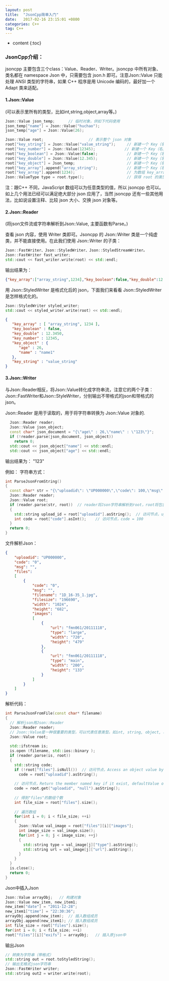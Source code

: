 ```yaml
---
layout: post
title:  "JsonCpp简单入门"
date:   2017-02-16 23:15:01 +0800
categories: C++
tag: C++
---
```


* content
{:toc}



###  JsonCpp介绍：

jsoncpp 主要包含三个class：Value、Reader、Writer。jsoncpp 中所有对象、类名都在 namespace Json 中，只需要包含 json.h 即可。注意Json::Value 只能处理 ANSI 类型的字符串，如果 C++ 程序是用 Unicode 编码的，最好加一个 Adapt 类来适配。


####  1.Json::Value 


   (可以表示里所有的类型，比如int,string,object,array等。)

```cpp
Json::Value json_temp;      // 临时对象，供如下代码使用
json_temp["name"] = Json::Value("huchao");
json_temp["age"] = Json::Value(26);

Json::Value root;                    // 表示整个 json 对象
root["key_string"] = Json::Value("value_string");     // 新建一个 Key（名为：key_string），赋予字符串值："value_string"。
root["key_number"] = Json::Value(12345);             // 新建一个 Key（名为：key_number），赋予数值：12345。
root["key_boolean"] = Json::Value(false);             // 新建一个 Key（名为：key_boolean），赋予bool值：false。
root["key_double"] = Json::Value(12.345);             // 新建一个 Key（名为：key_double），赋予 double 值：12.345。
root["key_object"] = Json_temp;                       // 新建一个 Key（名为：key_object），赋予 json::Value 对象值。
root["key_array"].append("array_string");             // 新建一个 Key（名为：key_array），类型为数组，对第一个元素赋值为字符串："array_string"。
root["key_array"].append(1234);                       // 为数组 key_array 赋值，对第二个元素赋值为：1234。
Json::ValueType type = root.type();                   // 获得 root 的类型，此处为 objectValue 类型。
```

注：跟C++ 不同，JavaScript 数组可以为任意类型的值，所以 jsoncpp 也可以。
如上几个用法已经可以满足绝大部分 json 应用了，当然 jsoncpp 还有一些其他用法，比如说设置注释、比较 json 大小、交换 json 对象等。



####  2.Json::Reader



(将json文件流或字符串解析到Json::Value, 主要函数有Parse。)

查看 json 内容，使用 Writer 类即可。Jsoncpp 的 Json::Writer 类是一个纯虚类，并不能直接使用。在此我们使用 Json::Writer 的子类：

```cpp
Json::FastWriter、Json::StyledWriter、Json::StyledStreamWriter。
Json::FastWriter fast_writer;
std::cout << fast_writer.write(root) << std::endl;
```

输出结果为：

```Json
{"key_array":["array_string",1234],"key_boolean":false,"key_double":12.3450,"key_number":12345,"key_object":{"age":26,"name":"name1"},"key_string":"value_string"}
```

用 Json::StyledWriter 是格式化后的 json，下面我们来看看 Json::StyledWriter 是怎样格式化的。

```cpp
Json::StyledWriter styled_writer;
std::cout << styled_writer.write(root) << std::endl;
```

```json
{
   "key_array" : [ "array_string", 1234 ],
   "key_boolean" : false,
   "key_double" : 12.3450,
   "key_number" : 12345,
   "key_object" : {
      "age" : 26,
      "name" : "name1"
   },
   "key_string" : "value_string"
}

```


####  3.Json::Writer    


与Json::Reader相反，将Json::Value转化成字符串流，注意它的两个子类：Json::FastWriter和Json::StyleWriter，分别输出不带格式的json和带格式的json。

Json::Reader 是用于读取的，用于将字符串转换为 Json::Value 对象的.

```cpp
  Json::Reader reader;
  Json::Value json_object;
  const char* json_document = "{\"age\" : 26,\"name\" : \"123\"}";
  if (!reader.parse(json_document, json_object))
    return 0;
  std::cout << json_object["name"] << std::endl;
  std::cout << json_object["age"] << std::endl;
```

输出结果为：
"123"

例如：
字符串方式：

```cpp
int ParseJsonFromString()    
{    
  const char* str = "{\"uploadid\": \"UP000000\",\"code\": 100,\"msg\":\"\",\"files\": \"\"}";
  Json::Reader reader;
  Json::Value root;   
  if (reader.parse(str, root))  // reader将Json字符串解析到root，root将包含Json里所有子元素      
  {    
    std::string upload_id = root["uploadid"].asString();  // 访问节点，upload_id = "UP000000"      
    int code = root["code"].asInt();    // 访问节点，code = 100      
  }    
  return 0;    
}  
```


文件解析Json：

```json
{    
    "uploadid": "UP000000",    
    "code": "0",    
    "msg": "",    
    "files":    
    [    
        {    
            "code": "0",    
            "msg": "",    
            "filename": "1D_16-35_1.jpg",    
            "filesize": "196690",    
            "width": "1024",    
            "height": "682",    
            "images":    
            [    
                {    
                    "url": "fmn061/20111118",    
                    "type": "large",    
                    "width": "720",    
                    "height": "479"    
                },    
                {    
                    "url": "fmn061/20111118",    
                    "type": "main",    
                    "width": "200",    
                    "height": "133"    
                }    
            ]    
        }    
    ]    
}    
```

解析代码：

```cpp
int ParseJsonFromFile(const char* filename)    
{    
  // 解析json用Json::Reader      
  Json::Reader reader;    
  // Json::Value是一种很重要的类型，可以代表任意类型。如int, string, object, array...      
  Json::Value root;           
    
  std::ifstream is;    
  is.open (filename, std::ios::binary );      
  if (reader.parse(is, root))    
  {    
    std::string code;    
    if (!root["files"].isNull())  // 访问节点，Access an object value by name, create a null member i
      code = root["uploadid"].asString();    
        
    // 访问节点，Return the member named key if it exist, defaultValue otherwise.      
    code = root.get("uploadid", "null").asString();    
    
    // 得到"files"的数组个数      
    int file_size = root["files"].size();    
    
    // 遍历数组      
    for(int i = 0; i < file_size; ++i)    
    {    
      Json::Value val_image = root["files"][i]["images"];    
      int image_size = val_image.size();    
      for(int j = 0; j < image_size; ++j)    
      {    
        std::string type = val_image[j]["type"].asString();    
        std::string url = val_image[j]["url"].asString();    
      }    
    }    
  }    
  is.close();    
  return 0;    
}    
```

Json中插入Json

```cpp
Json::Value arrayObj;   // 构建对象      
Json::Value new_item, new_item1;    
new_item["date"] = "2011-12-28";    
new_item1["time"] = "22:30:36";    
arrayObj.append(new_item);  // 插入数组成员      
arrayObj.append(new_item1); // 插入数组成员      
int file_size = root["files"].size();    
for(int i = 0; i < file_size; ++i)    
root["files"][i]["exifs"] = arrayObj;   // 插入原json中   
```

输出Json

```cpp
// 转换为字符串（带格式）      
std::string out = root.toStyledString();    
// 输出无格式json字符串      
Json::FastWriter writer;    
std::string out2 = writer.write(root);  
```